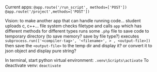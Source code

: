 Current apps: 
`@app.route('/run_script', methods=['POST'])`
`@app.route('/project',methods=['POST'])`

Vision: to make another app that can handle running code...
student uploads c, c++... file
system checks filetype and calls `app` which has different methods for different types
runs some `.php` file to save code to temporary directory (to save memory? save by file type?)
executes `subprocess.run(['<compiler-tag>', '<filename>', > , <output-file>])`
then save the `<output-file>` to the temp dir and display it? or convert it to json object and display pure string?

In terminal, start python virtual environment: `.venv\Scripts\activate`
To deactivate venv: `deactivate`
